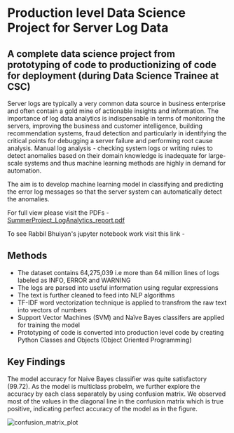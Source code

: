 # Production level Data Science Project for Server Log Data
## A complete data science project from prototyping of code to productionizing of code for deployment (during Data Science Trainee at CSC) 

Server logs are typically a very common data source in business enterprise and often contain a gold mine of actionable insights and information. The importance of log data analytics is indispensable in terms of monitoring the servers, improving the business and customer intelligence, building recommendation systems, fraud detection and particularly in identifying the critical points for debugging a server failure and performing root cause analysis. Manual log analysis - checking system logs or writing rules to detect anomalies based on their domain knowledge is inadequate for large-scale systems and thus machine learning methods are highly in demand for automation.


The aim is to develop machine learning model in classifying and predicting the error log messages so that the server system can automatically detect the anomalies.

For full view please visit the PDFs - [SummerProject_LogAnalytics_report.pdf](https://github.com/rabbilbhuiyan/cloud-log-analytics-NLP/files/7696994/SummerProject_LogAnalytics_report.pdf) 

To see Rabbil Bhuiyan's jupyter notebook work visit this link - 

## Methods
- The dataset contains 64,275,039 i.e more than 64 million lines of logs labeled as INFO, ERROR and WARNING
- The logs are parsed into useful information using regular expressions
- The text is further cleaned to feed into NLP algorithms
- TF-IDF word vectorization technique is applied to transfrom the raw text into vectors of numbers
- Support Vector Machines (SVM) and Naïve Bayes classifers are applied for training the model
- Prototyping of code is converted into production level code by creating Python Classes and Objects (Object Oriented Programming) 

## Key Findings
The model accuracy for Naive Bayes classifier was quite satisfactory (99.72). As the model is multiclass probelm, we further explore the accuracy by each class separately by using confusion matrix. We observed most of the values in the diagonal line in the confusion matrix which is true positive, indicating perfect accuracy of the model as in the figure. 

![confusion_matrix_plot](https://user-images.githubusercontent.com/36482524/145673586-a33cddcf-19e8-45f1-b3a7-6be9ca1c7dce.png)



